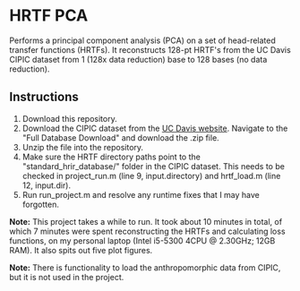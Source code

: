 # HRTF PCA

Performs a principal component analysis (PCA) on a set of head-related transfer functions (HRTFs). It reconstructs 128-pt HRTF's from the UC Davis CIPIC dataset from 1 (128x data reduction) base to 128 bases (no data reduction).

## Instructions
1. Download this repository.
2. Download the CIPIC dataset from the [UC Davis website](https://www.ece.ucdavis.edu/cipic/spatial-sound/hrtf-data/). Navigate to the "Full Database Download" and download the .zip file.
3. Unzip the file into the repository.
4. Make sure the HRTF directory paths point to the "standard_hrir_database/" folder in the CIPIC dataset. This needs to be checked in project_run.m (line 9, input.directory) and hrtf_load.m (line 12, input.dir).
5. Run run_project.m and resolve any runtime fixes that I may have forgotten.

**Note:** This project takes a while to run. It took about 10 minutes in total, of which 7 minutes were spent reconstructing the HRTFs and calculating loss functions, on my personal laptop (Intel i5-5300 4CPU @ 2.30GHz; 12GB RAM). It also spits out five plot figures.

**Note:** There is functionality to load the anthropomorphic data from CIPIC, but it is not used in the project.

